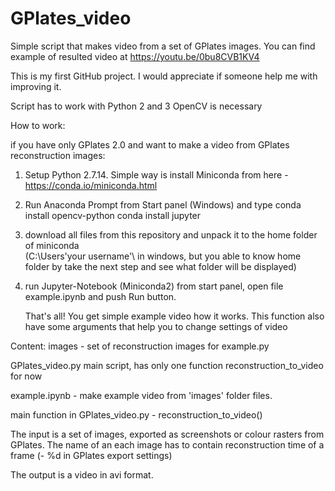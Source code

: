 # GPlates_video
Simple script that makes video from a set of GPlates images.
You can find example of resulted video at https://youtu.be/0bu8CVB1KV4


This is my first GitHub project. I would appreciate if someone help me with improving it.

Script has to work with Python 2 and 3
OpenCV is necessary

How to work:

if you have only GPlates 2.0 and want to make a video from GPlates reconstruction images:
1. Setup Python 2.7.14. Simple way is install Miniconda from here - https://conda.io/miniconda.html
2. Run Anaconda Prompt from Start panel (Windows) and type
            conda install opencv-python
            conda install jupyter
3. download all files from this repository and unpack it to the home folder of miniconda  
(C:\Users\'your username'\ in windows, but you able to know home folder by take the next step and see what folder will be displayed)

4. run Jupyter-Notebook (Miniconda2) from start panel, open file example.ipynb and push Run button.
    
    That's all! You get simple example video how it works. This function also have some arguments that help you to change settings of video

    

Content:
images	- set of reconstruction images for example.py

GPlates_video.py	main script, has only one function reconstruction_to_video for now

example.ipynb -  make example video from 'images' folder files.


main function in GPlates_video.py -  reconstruction_to_video()

The input is a set of images, exported as screenshots or colour rasters from GPlates. 
The name of an each image has to contain reconstruction time of a frame (- %d in GPlates export settings)

The output is a video in avi format. 
